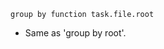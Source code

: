 <!-- placeholder to force blank line before included text -->


~~~text
group by function task.file.root
~~~

- Same as 'group by root'.



<!-- placeholder to force blank line after included text -->
